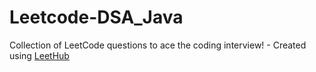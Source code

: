 # Leetcode-DSA_Java
Collection of LeetCode questions to ace the coding interview! - Created using [LeetHub](https://github.com/QasimWani/LeetHub)
